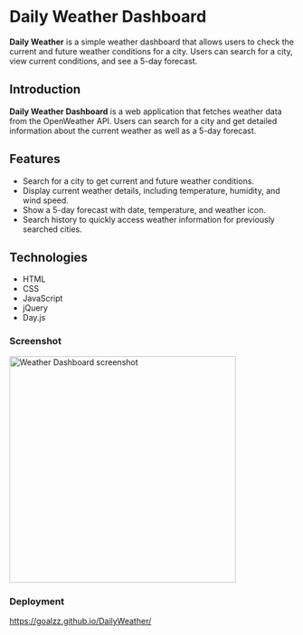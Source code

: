 # Daily Weather Dashboard

**Daily Weather** is a simple weather dashboard that allows users to check the current and future weather conditions for a city. Users can search for a city, view current conditions, and see a 5-day forecast.


## Introduction

**Daily Weather Dashboard** is a web application that fetches weather data from the OpenWeather API. Users can search for a city and get detailed information about the current weather as well as a 5-day forecast.


## Features

- Search for a city to get current and future weather conditions.
- Display current weather details, including temperature, humidity, and wind speed.
- Show a 5-day forecast with date, temperature, and weather icon.
- Search history to quickly access weather information for previously searched cities.

## Technologies

- HTML
- CSS
- JavaScript
- jQuery
- Day.js


### Screenshot

<img width="400" alt="Weather Dashboard screenshot" src="https://github.com/goalzz/DailyWeather/assets/124784722/de7b13ea-0274-4d8d-b01a-12f25a022cd9">


### Deployment 

https://goalzz.github.io/DailyWeather/

